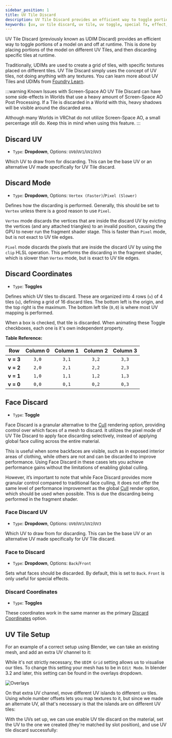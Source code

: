 ```yaml
---
sidebar_position: 1
title: UV Tile Discard
description: UV Tile Discard provides an efficient way to toggle portions of a model on and off at runtime by placing portions of the Model on different UV Tiles.
keywords: [uv, uv tile discard, uv tile, uv toggle, special fx, effect, poiyomi, shader]
---
```


UV Tile Discard (previously known as UDIM Discard) provides an efficient way to toggle portions of a model on and off at runtime. This is done by placing portions of the model on different UV Tiles, and then discarding specific tiles at runtime.

Traditionally, UDIMs are used to create a grid of tiles, with specific textures placed on different tiles. UV Tile Discard simply uses the concept of UV tiles, not doing anything with any textures. You can learn more about UV Tiles and UDIMs from [Foundry Learn](https://learn.foundry.com/modo/901/content/help/pages/uving/udim_workflow.html).

:::warning Known Issues with Screen-Space AO
UV Tile Discard can have some side-effects in Worlds that use a heavy amount of Screen-Space AO Post Processing. If a Tile is discarded in a World with this, heavy shadows will be visible around the discarded area.

Although many Worlds in VRChat do not utilize Screen-Space AO, a small percentage still do. Keep this in mind when using this feature.
:::

## Discard UV

- `Type`: <PropertyIcon name="dropdown" />**Dropdown**, Options: `UV0`/`UV1`/`UV2`/`UV3`

Which UV to draw from for discarding. This can be the base UV or an alternative UV made specifically for UV Tile discard.

## Discard Mode

- `Type`: <PropertyIcon name="dropdown" />**Dropdown**, Options: `Vertex (Faster)`/`Pixel (Slower)`

Defines how the discarding is performed. Generally, this should be set to `Vertex` unless there is a good reason to use `Pixel`.

`Vertex` mode discards the vertices that are inside the discard UV by evicting the vertices (and any attached triangles) to an invalid position, causing the GPU to never run the fragment shader stage. This is faster than `Pixel` mode, but is not exact to UV tile edges.

`Pixel` mode discards the pixels that are inside the discard UV by using the `clip` HLSL operation. This performs the discarding in the fragment shader, which is slower than `Vertex` mode, but is exact to UV tile edges.

## Discard Coordinates

- `Type`: <PropertyIcon name="toggle" />**Toggles**

Defines which UV tiles to discard. These are organized into 4 rows (`v`) of 4 tiles (`u`), defining a grid of 16 discard tiles. The bottom left is the origin, and the top right is the maximum. The bottom left tile (`0,0`) is where most UV mapping is performed.

When a box is checked, that tile is discarded. When animating these Toggle checkboxes, each one is it's own independent property.

**Table Reference:**

| Row | Column 0 | Column 1 | Column 2 | Column 3 |
| :---: | :---: | :---: | :---: | :---: |
| **v = 3** | `3,0` | `3,1` | `3,2` | `3,3` |
| **v = 2** | `2,0` | `2,1` | `2,2` | `2,3` |
| **v = 1** | `1,0` | `1,1` | `1,2` | `1,3` |
| **v = 0** | `0,0` | `0,1` | `0,2` | `0,3` |

## Face Discard

- `Type`: <PropertyIcon name="toggle" />**Toggle**

Face Discard is a granular alternative to the [Cull](/docs/rendering/rendering.md#cull) rendering option, providing control over which faces of a mesh to discard. It utilizes the pixel mode of UV Tile Discard to apply face discarding selectively, instead of applying global face culling across the entire material.

This is useful when some backfaces are visible, such as in exposed interior areas of clothing, while others are not and can be discarded to improve performance. Using Face Discard in these cases lets you achieve performance gains without the limitations of enabling global culling.

However, it’s important to note that while Face Discard provides more granular control compared to traditional face culling, it does not offer the same level of performance improvement as the global [Cull](/docs/rendering/rendering.md#cull) render option, which should be used when possible. This is due the discarding being performed in the fragment shader.

### Face Discard UV

- `Type`: <PropertyIcon name="dropdown" />**Dropdown**, Options: `UV0`/`UV1`/`UV2`/`UV3`

Which UV to draw from for discarding. This can be the base UV or an alternative UV made specifically for UV Tile discard.

### Face to Discard

- `Type`: <PropertyIcon name="dropdown" />**Dropdown**, Options: `Back`/`Front`

Sets what faces should be discarded. By default, this is set to `Back`. `Front` is only useful for special effects.

### Discard Coordinates

- `Type`: <PropertyIcon name="toggle" />**Toggles**

These coordinates work in the same manner as the primary [Discard Coordinates](#discard-coordinates) option.

## UV Tile Setup

For an example of a correct setup using Blender, we can take an existing mesh, and add an extra UV channel to it:

<ReactVideo src='/vid/special-fx/uv-tile-discard_setup_blender1.mp4'/>

While it's not strictly necessary, the `UDIM Grid` setting allows us to visualise our tiles. To change this setting your mesh has to be in `Edit Mode`. In blender 3.2 and later, this setting can be found in the overlays dropdown.

![Overlays](/img/special-fx/uv-tile-discard_overlays.png)

On that extra UV channel, move different UV islands to different uv tiles. Using whole number offsets lets you map textures to it, but since we made an alternate UV, all that's necessary is that the islands are on different UV tiles:

<ReactVideo src='/vid/special-fx/uv-tile-discard_setup_blender2.mp4'/>

With the UVs set up, we can use enable UV tile discard on the material, set the UV to the one we created (they're matched by slot position), and use UV tile discard successfully:

<ReactVideo src='/vid/special-fx/uv-tile-discard_setup_unity1.mp4'/>
